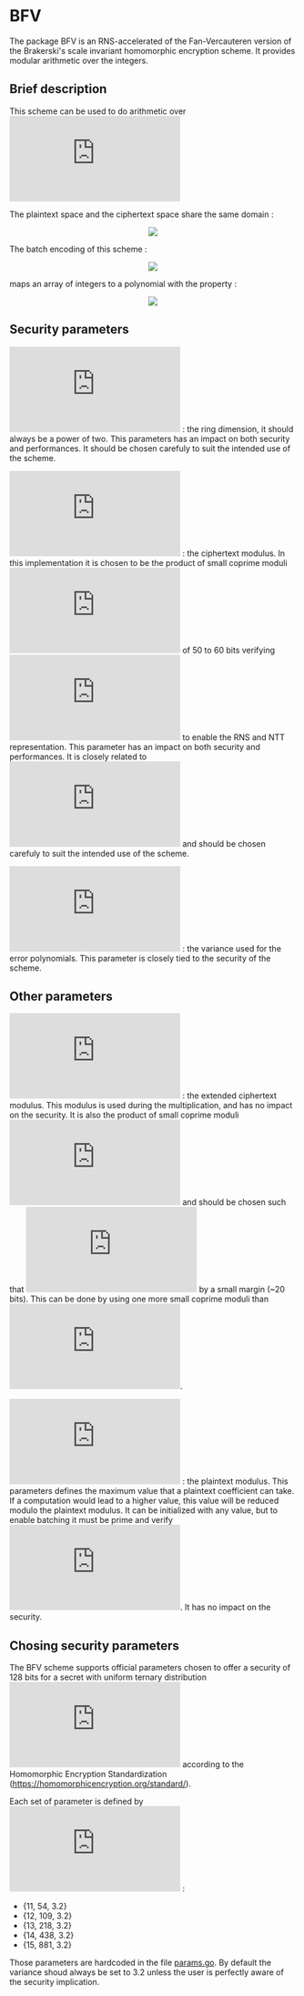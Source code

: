 # BFV

The package BFV is an RNS-accelerated of the Fan-Vercauteren version of the Brakerski's scale invariant homomorphic encryption scheme. It provides modular arithmetic over the integers.

## Brief description

This scheme can be used to do arithmetic over &nbsp; ![equation](https://latex.codecogs.com/gif.latex?%5Cmathbb%7BZ%7D_t%5EN)

The plaintext space and the ciphertext space share the same domain :

<p align="center">
<img src="https://latex.codecogs.com/gif.latex?%5Cmathbb%7BZ%7D_Q%5BX%5D/%28X%5EN%20&plus;%201%29">
</p>

The batch encoding of this scheme :

<p align="center">
<img src="https://latex.codecogs.com/gif.latex?%5Cmathbb%7BZ%7D_t%5EN%20%5Cleftrightarrow%20%5Cmathbb%7BZ%7D_Q%5BX%5D/%28X%5EN%20&plus;%201%29">
</p>

maps an array of integers to a polynomial with the property :

<p align="center">
<img src="https://latex.codecogs.com/gif.latex?decode%28encode%28m_1%29%20%5Cotimes%20encode%28m_2%29%29%20%3D%20m_1%20%5Codot%20m_2">
</p>


## Security parameters

![equation](https://latex.codecogs.com/gif.latex?N%20%3D%202%5E%7BlogN%7D) : the ring dimension, it should always be a power of two. This parameters has an impact on both security and performances. It should be chosen carefuly to suit the intended use of the scheme.

![equation](https://latex.codecogs.com/gif.latex?Q) : the ciphertext modulus. In this implementation it is chosen to be the product of small coprime moduli ![equation](https://latex.codecogs.com/gif.latex?q_i) of 50 to 60 bits verifying ![equation](https://latex.codecogs.com/gif.latex?q_i%20%5Cequiv%201%20%5Cmod%202N) to enable the RNS and NTT representation. This parameter has an impact on both security and performances. It is closely related to ![equation](https://latex.codecogs.com/gif.latex?N) and should be chosen carefuly to suit the intended use of the scheme.

![equation](https://latex.codecogs.com/gif.latex?%5Csigma) : the variance used for the error polynomials. This parameter is closely tied to the security of the scheme.

## Other parameters

![equation](https://latex.codecogs.com/gif.latex?P) : the extended ciphertext modulus. This modulus is used during the multiplication, and has no impact on the security. It is also the product of small coprime moduli ![equation](https://latex.codecogs.com/gif.latex?p_j) and should be chosen such that ![equation](https://latex.codecogs.com/gif.latex?Q%5Ccdot%20P%20%3E%20Q%5E2) by a small margin (~20 bits). This can be done by using one more small coprime moduli than ![equation](https://latex.codecogs.com/gif.latex?Q).

![equation](https://latex.codecogs.com/gif.latex?t) : the plaintext modulus. This parameters defines the maximum value that a plaintext coefficient can take. If a computation would lead to a higher value, this value will be reduced modulo the plaintext modulus. It can be initialized with any value, but to enable batching it must be prime and verify ![equation](https://latex.codecogs.com/gif.latex?t%20%5Cequiv%201%20%5Cmod%202N). It has no impact on the security.

## Chosing security parameters

The BFV scheme supports official parameters chosen to offer a security of 128 bits for a secret with uniform ternary distribution ![equation](https://latex.codecogs.com/gif.latex?s%20%5Cin_u%20%5C%7B-1%2C%200%2C%201%5C%7D%5EN) according to the Homomorphic Encryption Standardization (https://homomorphicencryption.org/standard/).  

Each set of parameter is defined by ![equation](https://latex.codecogs.com/gif.latex?%5C%7Blog_2%28N%29%2C%20log_2%28Q%29%2C%20%5Csigma%5C%7D) :

- {11, 54, 3.2}
- {12, 109, 3.2}
- {13, 218, 3.2}
- {14, 438, 3.2}
- {15, 881, 3.2}

Those parameters are hardcoded in the file [params.go](https://github.com/ldsec/lattigo/blob/master/bfv/params.go). By default the variance shoud always be set to 3.2 unless the user is perfectly aware of the security implication.
